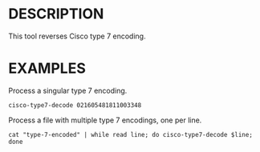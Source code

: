 DESCRIPTION
===========

This tool reverses Cisco type 7 encoding.

EXAMPLES
========
Process a singular type 7 encoding.
```
cisco-type7-decode 021605481811003348
```

Process a file with multiple type 7 encodings, one per line.
```
cat "type-7-encoded" | while read line; do cisco-type7-decode $line; done
```

